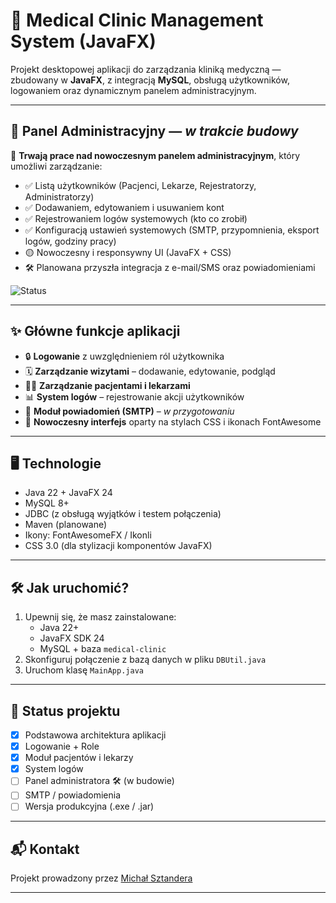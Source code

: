 # 🏥 Medical Clinic Management System (JavaFX)

Projekt desktopowej aplikacji do zarządzania kliniką medyczną — zbudowany w **JavaFX**, z integracją **MySQL**, obsługą użytkowników, logowaniem oraz dynamicznym panelem administracyjnym.

---

## 🚧 Panel Administracyjny — *w trakcie budowy*

🔧 **Trwają prace nad nowoczesnym panelem administracyjnym**, który umożliwi zarządzanie:

- ✅ Listą użytkowników (Pacjenci, Lekarze, Rejestratorzy, Administratorzy)
- ✅ Dodawaniem, edytowaniem i usuwaniem kont
- ✅ Rejestrowaniem logów systemowych (kto co zrobił)
- ✅ Konfiguracją ustawień systemowych (SMTP, przypomnienia, eksport logów, godziny pracy)
- 🟡 Nowoczesny i responsywny UI (JavaFX + CSS)
- 🛠️ Planowana przyszła integracja z e-mail/SMS oraz powiadomieniami

![Status](https://img.shields.io/badge/Admin%20Panel-WIP-yellow)

---

## ✨ Główne funkcje aplikacji

- 🔒 **Logowanie** z uwzględnieniem ról użytkownika
- 🗓️ **Zarządzanie wizytami** – dodawanie, edytowanie, podgląd
- 🧑‍⚕️ **Zarządzanie pacjentami i lekarzami**
- 📊 **System logów** – rejestrowanie akcji użytkowników
- 💌 **Moduł powiadomień (SMTP)** – *w przygotowaniu*
- 🎨 **Nowoczesny interfejs** oparty na stylach CSS i ikonach FontAwesome

---

## 🖥️ Technologie

- Java 22 + JavaFX 24
- MySQL 8+
- JDBC (z obsługą wyjątków i testem połączenia)
- Maven (planowane)
- Ikony: FontAwesomeFX / Ikonli
- CSS 3.0 (dla stylizacji komponentów JavaFX)

---

## 🛠️ Jak uruchomić?

1. Upewnij się, że masz zainstalowane:
   - Java 22+
   - JavaFX SDK 24
   - MySQL + baza `medical-clinic`
2. Skonfiguruj połączenie z bazą danych w pliku `DBUtil.java`
3. Uruchom klasę `MainApp.java`

---

## 📌 Status projektu

- [x] Podstawowa architektura aplikacji
- [x] Logowanie + Role
- [x] Moduł pacjentów i lekarzy
- [x] System logów
- [ ] Panel administratora 🛠️ (w budowie)
- [ ] SMTP / powiadomienia
- [ ] Wersja produkcyjna (.exe / .jar)

---

## 📬 Kontakt

Projekt prowadzony przez [Michał Sztandera](https://github.com/michalsztandera)

---
